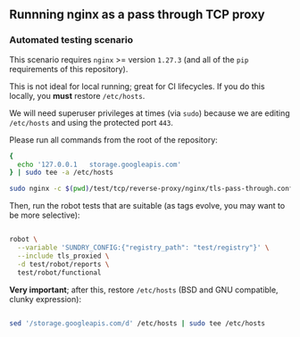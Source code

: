 

## Runnning nginx as a pass through TCP proxy


### Automated testing scenario

This scenario requires `nginx` >= version `1.27.3` (and all of the `pip` requirements of this repository).

This is not ideal for local running; great for CI lifecycles.  If you do this locally, you **must** restore `/etc/hosts`.

We will need superuser privileges at times (via `sudo`) because we are editing `/etc/hosts` and using the protected port `443`.

Please run all commands from the root of the repository:

```bash
{
  echo '127.0.0.1   storage.googleapis.com'
} | sudo tee -a /etc/hosts

sudo nginx -c $(pwd)/test/tcp/reverse-proxy/nginx/tls-pass-through.conf

```

Then, run the robot tests that are suitable (as tags evolve, you may want to be more selective):

```bash

robot \
  --variable 'SUNDRY_CONFIG:{"registry_path": "test/registry"}' \
  --include tls_proxied \
  -d test/robot/reports \
  test/robot/functional

```

**Very important**; after this, restore `/etc/hosts` (BSD and GNU compatible, clunky expression):

```bash

sed '/storage.googleapis.com/d' /etc/hosts | sudo tee /etc/hosts

```
